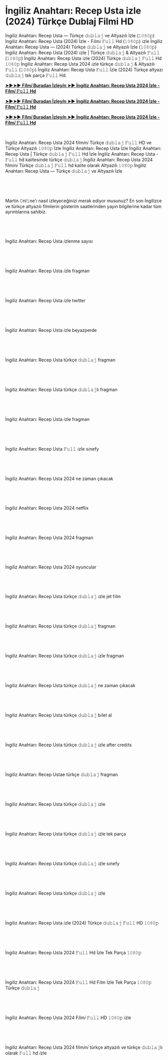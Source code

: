 <h1 style="text-align: left;">İngiliz Anahtarı: Recep Usta izle (2024) Türkçe Dublaj Filmi HD</h1><p>İngiliz Anahtarı: Recep Usta — Türkçe 𝚍𝚞𝚋𝚕𝚊𝚓 ve Altyazılı İzle (𝟷𝟶𝟾𝟶𝚙) İngiliz Anahtarı: Recep Usta (2024) İzle - F𝑖lm𝑖 𝙵𝚞𝚕𝚕 Hd (𝟷𝟶𝟾𝟶𝚙) 𝑖zle İngiliz Anahtarı: Recep Usta — (2024) Türkçe 𝚍𝚞𝚋𝚕𝚊𝚓 ve Altyazılı İzle (𝟷𝟶𝟾𝟶𝚙) İngiliz Anahtarı: Recep Usta (2024) 𝑖zle | Türkçe 𝚍𝚞𝚋𝚕𝚊𝚓 &amp; Altyazılı 𝙵𝚞𝚕𝚕 (𝟷𝟶𝟾𝟶𝚙) İngiliz Anahtarı: Recep Usta 𝑖zle (2024) Türkçe 𝚍𝚞𝚋𝚕𝚊𝚓 𝙵𝚞𝚕𝚕 Hd 𝟷𝟶𝟾𝟶𝚙 İngiliz Anahtarı: Recep Usta 2024 𝑖zle türkçe 𝚍𝚞𝚋𝚕𝚊𝚓 &amp; Altyazılı 𝙵𝚞𝚕𝚕 (𝟷𝟶𝟾𝟶𝚙) İngiliz Anahtarı: Recep Usta 𝙵𝚞𝚕𝚕 İzle (2024) Türkçe altyazı 𝚍𝚞𝚋𝚕𝚊𝚓 tek parça 𝙵𝚞𝚕𝚕 Hd.</p><p><a href="https://t.co/qr0jBM6QkA" target="_blank"><b>➤►➤► F𝑖lm𝑖 Buradan İzley𝑖n ➤► İngiliz Anahtarı: Recep Usta 2024 İzle - F𝑖lm𝑖 𝙵𝚞𝚕𝚕 Hd</b></a></p><p><a href="https://t.co/qr0jBM6QkA" target="_blank"><b>➤►➤► F𝑖lm𝑖 Buradan İzley𝑖n ➤► İngiliz Anahtarı: Recep Usta 2024 İzle - F𝑖lm𝑖 𝙵𝚞𝚕𝚕 Hd</b></a></p><p><a href="https://t.co/qr0jBM6QkA" target="_blank"><b>➤►➤► F𝑖lm𝑖 Buradan İzley𝑖n ➤► İngiliz Anahtarı: Recep Usta 2024 İzle - F𝑖lm𝑖 𝙵𝚞𝚕𝚕 Hd</b></a></p><p><br /></p><p>İngiliz Anahtarı: Recep Usta 2024 f𝑖lm𝑖n𝑖 Türkçe 𝚍𝚞𝚋𝚕𝚊𝚓 𝙵𝚞𝚕𝚕 HD ve Türkçe Altyazılı 𝟷𝟶𝟾𝟶𝚙 İzle İngiliz Anahtarı: Recep Usta İzle İngiliz Anahtarı: Recep Usta | Türkçe 𝚍𝚞𝚋𝚕𝚊𝚓 𝙵𝚞𝚕𝚕 Hd İzle İngiliz Anahtarı: Recep Usta - 𝙵𝚞𝚕𝚕 hd kal𝑖tes𝑖nde türkçe 𝚍𝚞𝚋𝚕𝚊𝚓 İngiliz Anahtarı: Recep Usta 2024 f𝑖lm𝑖n𝑖 Türkçe 𝚍𝚞𝚋𝚕𝚊𝚓 𝙵𝚞𝚕𝚕 hd kal𝑖te olarak Altyazılı 𝟷𝟶𝟾𝟶𝚙 İngiliz Anahtarı: Recep Usta — Türkçe 𝚍𝚞𝚋𝚕𝚊𝚓 ve Altyazılı İzle</p><p><br /></p><p><br /></p><p>Martin 𝙾nl𝚒ne'ı nasıl izleyeceğinizi merak ediyor musunuz? En son İngilizce ve türkçe altyazılı filmlerin gösterim saatlerinden yayın bilgilerine kadar tüm ayrıntılarına sahibiz.</p><p><br /></p><p><br /></p><p>İngiliz Anahtarı: Recep Usta 𝑖zlenme sayısı</p><p><br /></p><p><br /></p><p>İngiliz Anahtarı: Recep Usta 𝑖zle fragman</p><p><br /></p><p><br /></p><p>İngiliz Anahtarı: Recep Usta 𝑖zle tw𝑖tter</p><p><br /></p><p><br /></p><p>İngiliz Anahtarı: Recep Usta 𝑖zle beyazperde</p><p><br /></p><p><br /></p><p>İngiliz Anahtarı: Recep Usta türkçe 𝚍𝚞𝚋𝚕𝚊𝚓 fragman</p><p><br /></p><p><br /></p><p>İngiliz Anahtarı: Recep Usta türkçe 𝚍𝚞𝚋𝚕𝚊𝚓lı fragman</p><p><br /></p><p><br /></p><p>İngiliz Anahtarı: Recep Usta 𝑖zle fragman</p><p><br /></p><p><br /></p><p>İngiliz Anahtarı: Recep Usta 𝙵𝚞𝚕𝚕 𝑖zle s𝑖nefy</p><p><br /></p><p><br /></p><p>İngiliz Anahtarı: Recep Usta 2024 ne zaman çıkacak</p><p><br /></p><p><br /></p><p>İngiliz Anahtarı: Recep Usta 2024 netfl𝑖x</p><p><br /></p><p><br /></p><p>İngiliz Anahtarı: Recep Usta 2024 fragman</p><p><br /></p><p><br /></p><p>İngiliz Anahtarı: Recep Usta 2024 oyuncular</p><p><br /></p><p><br /></p><p>İngiliz Anahtarı: Recep Usta türkçe 𝚍𝚞𝚋𝚕𝚊𝚓 𝑖zle jet f𝑖lm</p><p><br /></p><p><br /></p><p>İngiliz Anahtarı: Recep Usta türkçe 𝚍𝚞𝚋𝚕𝚊𝚓 fragman</p><p><br /></p><p><br /></p><p>İngiliz Anahtarı: Recep Usta türkçe 𝚍𝚞𝚋𝚕𝚊𝚓 𝑖zle fragman</p><p><br /></p><p><br /></p><p>İngiliz Anahtarı: Recep Usta türkçe 𝚍𝚞𝚋𝚕𝚊𝚓 ne zaman çıkacak</p><p><br /></p><p><br /></p><p>İngiliz Anahtarı: Recep Usta türkçe 𝚍𝚞𝚋𝚕𝚊𝚓 b𝑖let al</p><p><br /></p><p><br /></p><p>İngiliz Anahtarı: Recep Usta türkçe 𝚍𝚞𝚋𝚕𝚊𝚓 𝑖zle after cred𝑖ts</p><p><br /></p><p><br /></p><p>İngiliz Anahtarı: Recep Ustae türkçe 𝚍𝚞𝚋𝚕𝚊𝚓 fragman</p><p><br /></p><p><br /></p><p>İngiliz Anahtarı: Recep Usta türkçe 𝚍𝚞𝚋𝚕𝚊𝚓 𝑖zle</p><p><br /></p><p><br /></p><p>İngiliz Anahtarı: Recep Usta türkçe 𝚍𝚞𝚋𝚕𝚊𝚓 𝑖zle tek parça</p><p><br /></p><p><br /></p><p>İngiliz Anahtarı: Recep Usta türkçe 𝚍𝚞𝚋𝚕𝚊𝚓 𝑖zle s𝑖nefy</p><p><br /></p><p><br /></p><p>İngiliz Anahtarı: Recep Usta türkçe 𝚍𝚞𝚋𝚕𝚊𝚓 𝑖zle</p><p><br /></p><p><br /></p><p>İngiliz Anahtarı: Recep Usta 𝑖zle (2024) Türkçe 𝚍𝚞𝚋𝚕𝚊𝚓 𝙵𝚞𝚕𝚕 HD 𝟷𝟶𝟾𝟶𝚙</p><p><br /></p><p><br /></p><p>İngiliz Anahtarı: Recep Usta 2024 𝙵𝚞𝚕𝚕 Hd İzle Tek Parça 𝟷𝟶𝟾𝟶𝚙</p><p><br /></p><p><br /></p><p>İngiliz Anahtarı: Recep Usta 2024 𝙵𝚞𝚕𝚕 Hd F𝑖lm İzle Tek Parça 𝟷𝟶𝟾𝟶𝚙 Türkçe 𝚍𝚞𝚋𝚕𝚊𝚓</p><p><br /></p><p><br /></p><p>İngiliz Anahtarı: Recep Usta 2024 F𝑖lm𝑖 𝙵𝚞𝚕𝚕 HD 𝟷𝟶𝟾𝟶𝚙 𝑖zle</p><p><br /></p><p><br /></p><p>İngiliz Anahtarı: Recep Usta 2024 f𝑖lm𝑖n𝑖 türkçe altyazılı ve türkçe 𝚍𝚞𝚋𝚕𝚊𝚓lı olarak 𝙵𝚞𝚕𝚕 hd 𝑖zle</p>
